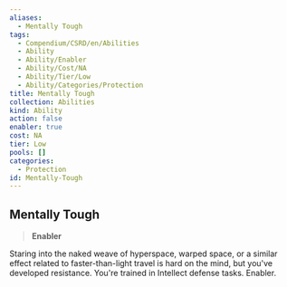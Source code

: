 ```yaml
---
aliases:
  - Mentally Tough
tags:
  - Compendium/CSRD/en/Abilities
  - Ability
  - Ability/Enabler
  - Ability/Cost/NA
  - Ability/Tier/Low
  - Ability/Categories/Protection
title: Mentally Tough
collection: Abilities
kind: Ability
action: false
enabler: true
cost: NA
tier: Low
pools: []
categories:
  - Protection
id: Mentally-Tough
---
```

## Mentally Tough    
>**Enabler**  
    
Staring into the naked weave of hyperspace, warped space, or a similar effect related to faster-than-light travel is hard on the mind, but you've developed resistance. You're trained in Intellect defense tasks. Enabler.
